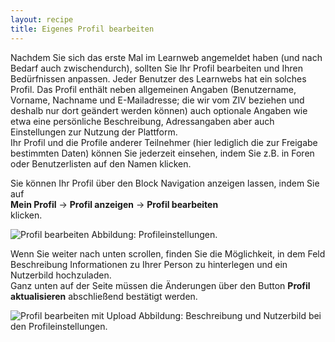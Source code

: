 ```yaml
---
layout: recipe
title: Eigenes Profil bearbeiten
---
```

Nachdem Sie sich das erste Mal im Learnweb angemeldet haben (und nach Bedarf auch zwischendurch), sollten Sie Ihr Profil bearbeiten und Ihren Bedürfnissen anpassen. 
Jeder Benutzer des Learnwebs hat ein solches Profil. Das Profil enthält neben allgemeinen Angaben (Benutzername, Vorname, Nachname und E-Mailadresse; die wir vom ZIV beziehen und deshalb nur dort geändert werden können) auch optionale Angaben wie etwa eine persönliche Beschreibung, Adressangaben aber auch Einstellungen zur Nutzung der Plattform.<br />
Ihr Profil und die Profile anderer Teilnehmer (hier lediglich die zur Freigabe bestimmten Daten) können Sie jederzeit einsehen, indem Sie z.B. in Foren oder Benutzerlisten auf den Namen klicken. 



Sie können Ihr Profil über den Block Navigation anzeigen lassen, indem Sie auf  
**Mein Profil** -> **Profil anzeigen** -> **Profil bearbeiten**  
klicken.

![Profil bearbeiten]({{site.url}}/images/screenshots/profil_bearbeiten_1.png)
Abbildung: Profileinstellungen.

Wenn Sie weiter nach unten scrollen, finden Sie die Möglichkeit, in dem Feld Beschreibung Informationen zu Ihrer Person zu hinterlegen und ein Nutzerbild hochzuladen.  
Ganz unten auf der Seite müssen die Änderungen über den Button **Profil aktualisieren** abschließend bestätigt werden.

![Profil bearbeiten mit Upload]({{site.url}}/images/screenshots/profil_bearbeiten_2.png)
Abbildung: Beschreibung und Nutzerbild bei den Profileinstellungen.

